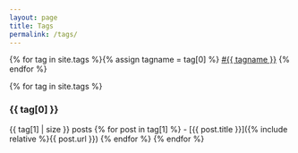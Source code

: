 ```yaml
---
layout: page
title: Tags
permalink: /tags/
---
```


{% for tag in site.tags %}{% assign tagname = tag[0] %} <a href="#{{ tagname }}" onclick="smoothScroll(event)">#{{ tagname }}</a> {% endfor %}

{% for tag in site.tags %}
<div id="{{ tag[0] }}"><h3>{{ tag[0] }}</h3></div>
{{ tag[1] | size }} posts
{% for post in tag[1] %}
- [{{ post.title }}]({% include relative %}{{ post.url }})
{% endfor %}
{% endfor %}

<script src="{% include relative %}/script/smoothScroll.js"></script>
